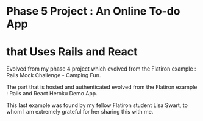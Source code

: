 # Phase 5 Project : An Online To-do App 
#                   that Uses Rails and React

Evolved from my phase 4 project which evolved from the 
Flatiron example : Rails Mock Challenge - Camping Fun.

The part that is hosted and authenticated evolved 
from the Flatiron example : Rails and React Heroku 
Demo App.

This last example was found by my fellow Flatiron 
student Lisa Swart, to whom I am extremely grateful 
for her sharing this with me.
